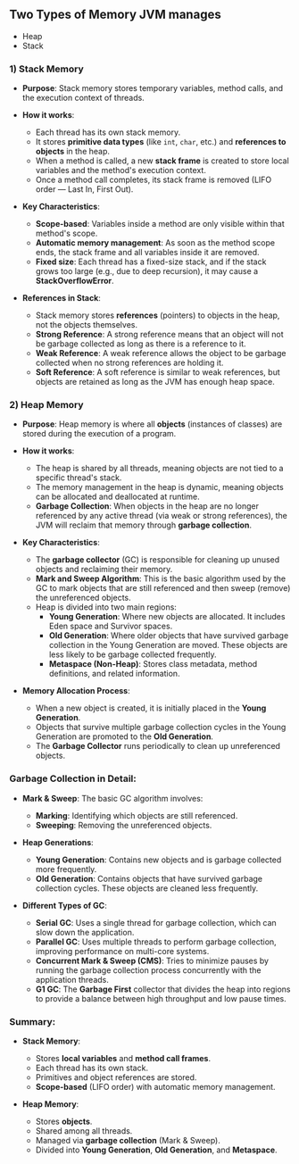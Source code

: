 ## Two Types of Memory JVM manages
- Heap
- Stack

### **1) Stack Memory**

- **Purpose**: Stack memory stores temporary variables, method calls, and the execution context of threads.

- **How it works**:
  - Each thread has its own stack memory.
  - It stores **primitive data types** (like `int`, `char`, etc.) and **references to objects** in the heap.
  - When a method is called, a new **stack frame** is created to store local variables and the method's execution context.
  - Once a method call completes, its stack frame is removed (LIFO order — Last In, First Out).
  
- **Key Characteristics**:
  - **Scope-based**: Variables inside a method are only visible within that method's scope.
  - **Automatic memory management**: As soon as the method scope ends, the stack frame and all variables inside it are removed.
  - **Fixed size**: Each thread has a fixed-size stack, and if the stack grows too large (e.g., due to deep recursion), it may cause a **StackOverflowError**.
  
- **References in Stack**:
  - Stack memory stores **references** (pointers) to objects in the heap, not the objects themselves.
  - **Strong Reference**: A strong reference means that an object will not be garbage collected as long as there is a reference to it.
  - **Weak Reference**: A weak reference allows the object to be garbage collected when no strong references are holding it.
  - **Soft Reference**: A soft reference is similar to weak references, but objects are retained as long as the JVM has enough heap space.
  
### **2) Heap Memory**

- **Purpose**: Heap memory is where all **objects** (instances of classes) are stored during the execution of a program.

- **How it works**:
  - The heap is shared by all threads, meaning objects are not tied to a specific thread's stack.
  - The memory management in the heap is dynamic, meaning objects can be allocated and deallocated at runtime.
  - **Garbage Collection**: When objects in the heap are no longer referenced by any active thread (via weak or strong references), the JVM will reclaim that memory through **garbage collection**.
  
- **Key Characteristics**:
  - The **garbage collector** (GC) is responsible for cleaning up unused objects and reclaiming their memory.
  - **Mark and Sweep Algorithm**: This is the basic algorithm used by the GC to mark objects that are still referenced and then sweep (remove) the unreferenced objects.
  - Heap is divided into two main regions:
    - **Young Generation**: Where new objects are allocated. It includes Eden space and Survivor spaces.
    - **Old Generation**: Where older objects that have survived garbage collection in the Young Generation are moved. These objects are less likely to be garbage collected frequently.
    - **Metaspace (Non-Heap)**: Stores class metadata, method definitions, and related information.
    
- **Memory Allocation Process**:
  - When a new object is created, it is initially placed in the **Young Generation**.
  - Objects that survive multiple garbage collection cycles in the Young Generation are promoted to the **Old Generation**.
  - The **Garbage Collector** runs periodically to clean up unreferenced objects.

### **Garbage Collection** in Detail:

- **Mark & Sweep**: The basic GC algorithm involves:
  - **Marking**: Identifying which objects are still referenced.
  - **Sweeping**: Removing the unreferenced objects.
  
- **Heap Generations**:
  - **Young Generation**: Contains new objects and is garbage collected more frequently.
  - **Old Generation**: Contains objects that have survived garbage collection cycles. These objects are cleaned less frequently.
  
- **Different Types of GC**:
  - **Serial GC**: Uses a single thread for garbage collection, which can slow down the application.
  - **Parallel GC**: Uses multiple threads to perform garbage collection, improving performance on multi-core systems.
  - **Concurrent Mark & Sweep (CMS)**: Tries to minimize pauses by running the garbage collection process concurrently with the application threads.
  - **G1 GC**: The **Garbage First** collector that divides the heap into regions to provide a balance between high throughput and low pause times.

### **Summary**:

- **Stack Memory**:
  - Stores **local variables** and **method call frames**.
  - Each thread has its own stack.
  - Primitives and object references are stored.
  - **Scope-based** (LIFO order) with automatic memory management.
  
- **Heap Memory**:
  - Stores **objects**.
  - Shared among all threads.
  - Managed via **garbage collection** (Mark & Sweep).
  - Divided into **Young Generation**, **Old Generation**, and **Metaspace**.

